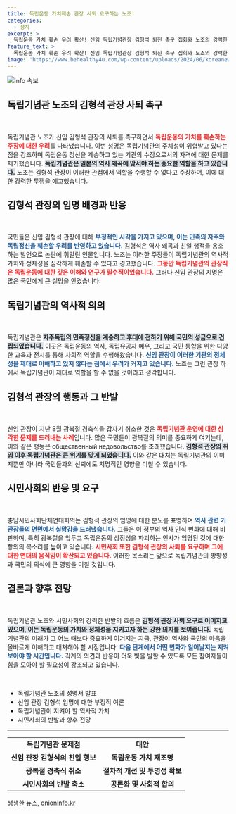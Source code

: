 ```yaml
---
title: 독립운동 가치훼손 관장 사퇴 요구하는 노조!
categories:
  - 정치
excerpt: >
  독립운동 가치 훼손 우려 확산! 신임 독립기념관장 김형석 퇴진 촉구 집회와 노조의 강력한 성명이 연이어 등장하며, 역사 왜곡에 대한 논란이 다시금 수면 위로 떠오르고 있다.
feature_text: >
  독립운동 가치 훼손 우려 확산! 신임 독립기념관장 김형석 퇴진 촉구 집회와 노조의 강력한 성명이 연이어 등장하며, 역사 왜곡에 대한 논란이 다시금 수면 위로 떠오르고 있다.
image: 'https://www.behealthy4u.com/wp-content/uploads/2024/06/koreanews.jpg'
---
```


<p><img src="https://www.behealthy4u.com/wp-content/uploads/2024/06/koreanews.jpg" alt="info 속보" /></p>

<h2 data-ke-size="size26">독립기념관 노조의 김형석 관장 사퇴 촉구</h2>

<p data-ke-size="size16">&nbsp;</p>

<p>독립기념관 노조가 신임 김형석 관장의 사퇴를 촉구하면서 <b><span style="color: #ee2323;">독립운동의 가치를 훼손하는 주장에 대한 우려</span></b>를 나타냈습니다. 이번 성명은 독립기념관의 주체성이 위협받고 있다는 점을 강조하며 독립운동 정신을 계승하고 있는 기관의 수장으로서의 자격에 대한 문제를 제기했습니다. <b><span style="background-color: #21538527;">독립기념관은 일본의 역사 왜곡에 맞서야 하는 중요한 역할을 하고 있습니다.</span></b> 노조는 김형석 관장이 이러한 관점에서 역할을 수행할 수 없다고 주장하며, 이에 대한 강력한 투쟁을 예고했습니다.</p>

<h2 data-ke-size="size26">김형석 관장의 임명 배경과 반응</h2>

<p data-ke-size="size16">&nbsp;</p>

<p>국민들은 신임 김형석 관장에 대해 <b><span style="color: #1a5490;">부정적인 시각을 가지고 있으며, 이는 민족의 자주와 독립정신을 훼손할 우려를 반영하고 있습니다.</span></b> 김형석은 역사 왜곡과 친일 행적을 옹호하는 발언으로 논란에 휘말린 인물입니다. 노조는 이러한 주장들이 독립기념관의 역사적 가치와 정체성을 심각하게 훼손할 수 있다고 경고했습니다. <b><span style="color: #ee2323;">그동안 독립기념관의 관장직은 독립운동에 대한 깊은 이해와 연구가 필수적이었습니다.</span></b> 그러나 신임 관장의 지명은 많은 국민에게 큰 실망을 안겼습니다.</p>

<h2 data-ke-size="size26">독립기념관의 역사적 의의</h2>

<p data-ke-size="size16">&nbsp;</p>

<p>독립기념관은 <b><span style="background-color: #21538527;">자주독립의 민족정신을 계승하고 후대에 전하기 위해 국민의 성금으로 건립되었습니다.</span></b> 이곳은 독립운동의 역사, 독립유공자 예우, 그리고 국민 통합을 위한 다양한 교육과 전시를 통해 사회적 역할을 수행해왔습니다. <b><span style="color: #1a5490;">신임 관장이 이러한 기관의 정체성을 제대로 이해하고 있지 않다는 점에서 우려가 커지고 있습니다.</span></b> 노조는 그런 관장 하에서 독립기념관이 제대로 역할을 할 수 없을 것이라고 생각합니다.</p>

<h2 data-ke-size="size26">김형석 관장의 행동과 그 반발</h2>

<p data-ke-size="size16">&nbsp;</p>

<p>신임 관장이 지난 8월 광복절 경축식을 갑자기 취소한 것은 <b><span style="color: #ee2323;">독립기념관 운영에 대한 심각한 문제를 드러내는 사례</span></b>입니다. 많은 국민들이 광복절의 의미를 중요하게 여기는데, 이와 같은 행동은 общественный недовольство를 초래했습니다. <b><span style="background-color: #21538527;">김형석 관장의 취임 이후 독립기념관은 큰 위기를 맞게 되었습니다.</span></b> 이와 같은 대처는 독립기념관의 이미지뿐만 아니라 국민들과의 신뢰에도 치명적인 영향을 미칠 수 있습니다.</p>

<h2 data-ke-size="size26">시민사회의 반응 및 요구</h2>

<p data-ke-size="size16">&nbsp;</p>

<p>충남시민사회단체연대회의는 김형석 관장의 임명에 대한 분노를 표명하며 <b><span style="color: #1a5490;">역사 관련 기관장들의 면면에서 실망감을 드러냈습니다.</span></b> 그들은 이 정부의 역사 인식 변화에 대해 비판하며, 특히 광복절을 앞두고 독립운동의 상징성을 파괴하는 인사가 임명된 것에 대한 항의의 목소리를 높이고 있습니다. <b><span style="color: #ee2323;">시민사회 또한 김형석 관장의 사퇴를 요구하며 그에 대한 연대의 움직임이 확산되고 있습니다.</span></b> 이러한 목소리는 앞으로 독립기념관의 방향성과 국민의 의식에 큰 영향을 미칠 것입니다.</p>

<h2 data-ke-size="size26">결론과 향후 전망</h2>

<p data-ke-size="size16">&nbsp;</p>

<p>독립기념관 노조와 시민사회의 강력한 반발의 흐름은 <b><span style="background-color: #21538527;">김형석 관장 사퇴 요구로 이어지고 있으며, 이는 독립운동의 가치와 정체성을 지키고자 하는 강한 의지를 보여줍니다.</span></b> 독립기념관의 미래가 그 어느 때보다 중요하게 여겨지는 지금, 관장이 역사와 국민의 마음을 올바르게 이해하고 대처해야 할 시점입니다. <b><span style="color: #1a5490;">다음 단계에서 어떤 변화가 일어날지는 지켜보아야 할 시간입니다.</span></b> 각계의 의견과 반응이 더욱 빛을 발할 수 있도록 모든 참여자들이 힘을 모아야 할 필요성이 강조되고 있습니다. </p>

<p data-ke-size="size16">&nbsp;</p>

<ul>
    <li>독립기념관 노조의 성명서 발표</li>
    <li>신임 관장 김형석 임명에 대한 부정적 여론</li>
    <li>독립기념관이 지켜야 할 역사적 가치</li>
    <li>시민사회의 반발과 향후 전망</li>
</ul>

<hr>

<table style="width: 100%; border-collapse: collapse;">
    <tr>
        <td style="text-align: center; height: 17px;"><b>독립기념관 문제점</b></td>
        <td style="text-align: center; height: 17px;"><b>대안</b></td>
    </tr>
    <tr>
        <td style="text-align: center; height: 17px;"><b>신임 관장 김형석의 친일 행보</b></td>
        <td style="text-align: center; height: 17px;"><b>독립운동 가치 재조명</b></td>
    </tr>
    <tr>
        <td style="text-align: center; height: 17px;"><b>광복절 경축식 취소</b></td>
        <td style="text-align: center; height: 17px;"><b>절차적 개선 및 투명성 확보</b></td>
    </tr>
    <tr>
        <td style="text-align: center; height: 17px;"><b>시민사회의 반발 축소</b></td>
        <td style="text-align: center; height: 17px;"><b>공론화 및 사회적 합의</b></td>
    </tr>
</table>
생생한 뉴스, <a href="https://onioninfo.kr" rel="dofollow">onioninfo.kr</a>


